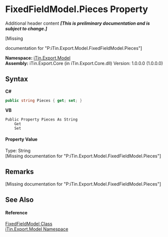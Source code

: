 # FixedFieldModel.Pieces Property 
Additional header content _**\[This is preliminary documentation and is subject to change.\]**_

\[Missing <summary> documentation for "P:iTin.Export.Model.FixedFieldModel.Pieces"\]

**Namespace:**&nbsp;<a href="ef57ffcc-e95e-b212-5a46-9aa6f5a3511f">iTin.Export.Model</a><br />**Assembly:**&nbsp;iTin.Export.Core (in iTin.Export.Core.dll) Version: 1.0.0.0 (1.0.0.0)

## Syntax

**C#**<br />
``` C#
public string Pieces { get; set; }
```

**VB**<br />
``` VB
Public Property Pieces As String
	Get
	Set
```


#### Property Value
Type: String<br />\[Missing <value> documentation for "P:iTin.Export.Model.FixedFieldModel.Pieces"\]

## Remarks
\[Missing <remarks> documentation for "P:iTin.Export.Model.FixedFieldModel.Pieces"\]

## See Also


#### Reference
<a href="2029c6ae-f5fe-eefa-88c5-233eab4dfff5">FixedFieldModel Class</a><br /><a href="ef57ffcc-e95e-b212-5a46-9aa6f5a3511f">iTin.Export.Model Namespace</a><br />